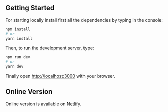 ## Getting Started

For starting locally install first all the dependencies by typing in the console:

```bash
npm install
# or
yarn install
```

Then, to run the development server, type:

```bash
npm run dev
# or
yarn dev
```

Finally open [http://localhost:3000](http://localhost:3000) with your browser.

## Online Version

Online version is available on [Netlify](https://628b58a45804600008ff54f6--ida-project.netlify.app/).

